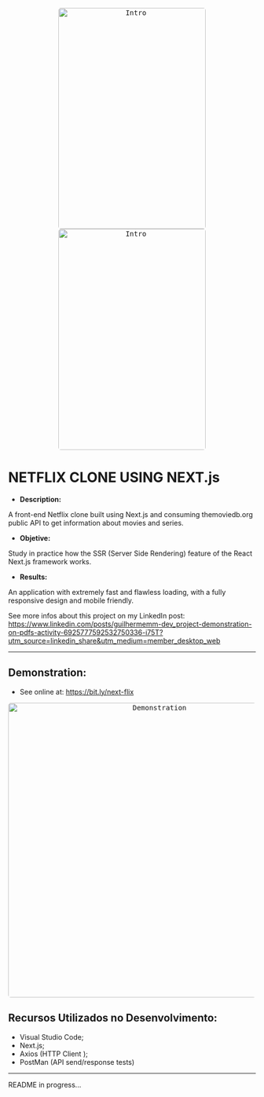
<p align="center">

<kbd>
<img width="300" style="border-radius: 5px" height="450" src="https://images2.imgbox.com/d7/aa/kzUpAROp_o.png" alt="Intro">
</kbd>
<kbd>
<img width="300" style="border-radius: 5px" height="450" src="https://images2.imgbox.com/8d/15/jHs3tUBR_o.png" alt="Intro">
</kbd>

</p>

#  NETFLIX CLONE USING NEXT.js

 - **Description:**

A front-end Netflix clone built using Next.js and consuming themoviedb.org public API to get information about movies and series.

 - **Objetive:**

Study in practice how the SSR (Server Side Rendering) feature of the React Next.js framework works.

 - **Results:**

An application with extremely fast and flawless loading, with a fully responsive design and mobile friendly.

See more infos about this project on my LinkedIn post:
https://www.linkedin.com/posts/guilhermemm-dev_project-demonstration-on-pdfs-activity-6925777592532750336-i75T?utm_source=linkedin_share&utm_medium=member_desktop_web
<hr>

## Demonstration:


 - See online at: https://bit.ly/next-flix


<p align="center">
<kbd>
<img width="600" style="border-radius: 5px" height="600" src="https://images2.imgbox.com/53/b9/FsMOFxwT_o.gif" alt="Demonstration">
</kbd>
</p>

## Recursos Utilizados no Desenvolvimento:

-   Visual Studio Code;
-   Next.js;
-   Axios (HTTP Client );
-   PostMan (API send/response tests)
<hr>


README in progress...